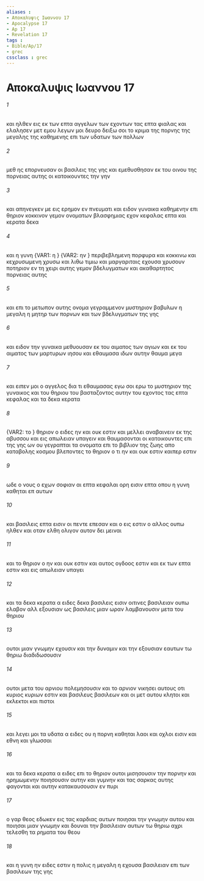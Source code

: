```yaml
---
aliases : 
- Αποκαλυψις Ιωαννου 17
- Apocalypse 17
- Ap 17
- Revelation 17
tags : 
- Bible/Ap/17
- grec
cssclass : grec
---
```


# Αποκαλυψις Ιωαννου 17

###### 1
και ηλθεν εις εκ των επτα αγγελων των εχοντων τας επτα φιαλας και ελαλησεν μετ εμου λεγων μοι δευρο δειξω σοι το κριμα της πορνης της μεγαλης της καθημενης επι των υδατων των πολλων
###### 2
μεθ ης επορνευσαν οι βασιλεις της γης και εμεθυσθησαν εκ του οινου της πορνειας αυτης οι κατοικουντες την γην
###### 3
και απηνεγκεν με εις ερημον εν πνευματι και ειδον γυναικα καθημενην επι θηριον κοκκινον γεμον ονοματων βλασφημιας εχον κεφαλας επτα και κερατα δεκα
###### 4
και η γυνη  {VAR1: η } {VAR2: ην } περιβεβλημενη πορφυρα και κοκκινω και κεχρυσωμενη χρυσω και λιθω τιμιω και μαργαριταις εχουσα χρυσουν ποτηριον εν τη χειρι αυτης γεμον βδελυγματων και ακαθαρτητος πορνειας αυτης
###### 5
και επι το μετωπον αυτης ονομα γεγραμμενον μυστηριον βαβυλων η μεγαλη η μητηρ των πορνων και των βδελυγματων της γης
###### 6
και ειδον την γυναικα μεθυουσαν εκ του αιματος των αγιων και εκ του αιματος των μαρτυρων ιησου και εθαυμασα ιδων αυτην θαυμα μεγα
###### 7
και ειπεν μοι ο αγγελος δια τι εθαυμασας εγω σοι ερω το μυστηριον της γυναικος και του θηριου του βασταζοντος αυτην του εχοντος τας επτα κεφαλας και τα δεκα κερατα
###### 8
 {VAR2: το } θηριον ο ειδες ην και ουκ εστιν και μελλει αναβαινειν εκ της αβυσσου και εις απωλειαν υπαγειν και θαυμασονται οι κατοικουντες επι της γης ων ου γεγραπται τα ονοματα επι το βιβλιον της ζωης απο καταβολης κοσμου βλεποντες το θηριον ο τι ην και ουκ εστιν καιπερ εστιν
###### 9
ωδε ο νους ο εχων σοφιαν αι επτα κεφαλαι ορη εισιν επτα οπου η γυνη καθηται επ αυτων
###### 10
και βασιλεις επτα εισιν οι πεντε επεσαν και ο εις εστιν ο αλλος ουπω ηλθεν και οταν ελθη ολιγον αυτον δει μειναι
###### 11
και το θηριον ο ην και ουκ εστιν και αυτος ογδοος εστιν και εκ των επτα εστιν και εις απωλειαν υπαγει
###### 12
και τα δεκα κερατα α ειδες δεκα βασιλεις εισιν οιτινες βασιλειαν ουπω ελαβον αλλ εξουσιαν ως βασιλεις μιαν ωραν λαμβανουσιν μετα του θηριου
###### 13
ουτοι μιαν γνωμην εχουσιν και την δυναμιν και την εξουσιαν εαυτων τω θηριω διαδιδωσουσιν
###### 14
ουτοι μετα του αρνιου πολεμησουσιν και το αρνιον νικησει αυτους οτι κυριος κυριων εστιν και βασιλευς βασιλεων και οι μετ αυτου κλητοι και εκλεκτοι και πιστοι
###### 15
και λεγει μοι τα υδατα α ειδες ου η πορνη καθηται λαοι και οχλοι εισιν και εθνη και γλωσσαι
###### 16
και τα δεκα κερατα α ειδες επι το θηριον ουτοι μισησουσιν την πορνην και ηρημωμενην ποιησουσιν αυτην και γυμνην και τας σαρκας αυτης φαγονται και αυτην κατακαυσουσιν εν πυρι
###### 17
ο γαρ θεος εδωκεν εις τας καρδιας αυτων ποιησαι την γνωμην αυτου και ποιησαι μιαν γνωμην και δουναι την βασιλειαν αυτων τω θηριω αχρι τελεσθη τα ρηματα του θεου
###### 18
και η γυνη ην ειδες εστιν η πολις η μεγαλη η εχουσα βασιλειαν επι των βασιλεων της γης
